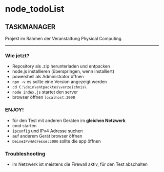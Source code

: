 # node_todoList

## TASKMANAGER

Projekt im Rahmen der Veranstaltung Physical Computing.

---

### Wie jetzt?

- Repository als .zip herunterladen und entpacken
- node.js installieren (überspringen, wenn installiert)
- powershell als Administrator öffnen
- ```npm -v```  es sollte eine Version angezeigt werden
- ```cd C:\dein\entpacktes\verzeichnis\```
- ```node index.js```  startet den server
- browser öffnen ```localhost:3000```

### ENJOY!

- für den Test mit anderen Geräten im **gleichen Netzwerk**
- cmd starten
- ```ipconfig``` und IPv4 Adresse suchen
- auf anderem Gerät browser öffnen
- ```DeineIPv4Adresse:3000``` sollte die app öffnen

### Troubleshooting
- im Netzwerk ist meistens die Firewall aktiv, für den Test abschalten
